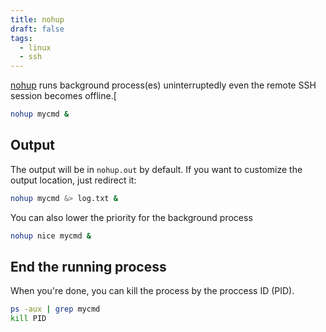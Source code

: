 ```yaml
---
title: nohup
draft: false
tags:
  - linux
  - ssh
---
```

[nohup](https://blog.gtwang.org/linux/linux-nohup-command-tutorial/) runs background process(es) uninterruptedly even the remote SSH session becomes offline.[

```sh
nohup mycmd &
```

## Output

The output will be in `nohup.out` by default. If you want to customize the output location, just redirect it:

```sh
nohup mycmd &> log.txt &
```

You can also lower the priority for the background process

```sh
nohup nice mycmd &
```

## End the running process

When you're done, you can kill the process by the proccess ID (PID).

```sh
ps -aux | grep mycmd
kill PID
```

